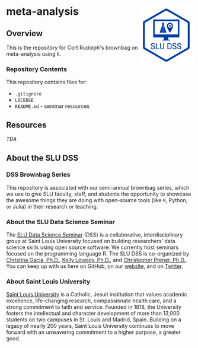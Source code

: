 meta-analysis <img src="https://raw.githubusercontent.com/slu-dss/fall-2017-seminar-01/sources/logo.png" align="right" />
===========================================================

## Overview
This is the repository for Cort Rudolph's brownbag on meta-analysis using `R`.

### Repository Contents
This repository contains files for:
-   `.gitignore`
-   `LICENSE`
-   `README.md` - seminar resources

## Resources
*TBA*

## About the SLU DSS
### DSS Brownbag Series
This repository is associated with our semi-annual brownbag series, which we use to give SLU faculty, staff, and students the opportunity to showcase the awesome things they are doing with open-source tools (like `R`, Python, or Julia) in their research or teaching.

### About the SLU Data Science Seminar
The [SLU Data Science Seminar](https://slu-dss.githb.io) (DSS) is a collaborative, interdisciplinary group at Saint Louis University focused on building researchers’ data science skills using open source software. We currently host seminars focused on the programming language R. The SLU DSS is co-organized by [Christina Gacia, Ph.D.](mailto:christina.garcia@slu.edu), [Kelly Lovejoy, Ph.D.](mailto:kelly.lovejoy@slu.edu@slu.edu), and [Christopher Prener, Ph.D.](mailto:chris.prener@slu.edu}). You can keep up with us here on GitHub, on our [website](https://slu-dss.githb.io), and on [Twitter](https://twitter.com/SLUDSS).

### About Saint Louis University
[Saint Louis University](http://wwww.slu.edu) is a Catholic, Jesuit institution that values academic excellence, life-changing research, compassionate health care, and a strong commitment to faith and service. Founded in 1818, the University fosters the intellectual and character development of more than 13,000 students on two campuses in St. Louis and Madrid, Spain. Building on a legacy of nearly 200 years, Saint Louis University continues to move forward with an unwavering commitment to a higher purpose, a greater good.
